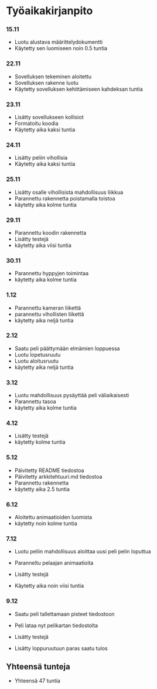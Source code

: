 # Työaikakirjanpito

### 15.11

- Luotu alustava määrittelydokumentti
- Käytetty sen luomiseen noin 0.5 tuntia

### 22.11

- Sovelluksen tekeminen aloitettu
- Sovelluksen rakenne luotu
- Käytetty sovelluksen kehittämiseen kahdeksan tuntia

### 23.11

- Lisätty sovellukseen kollisiot
- Formatoitu koodia
- Käytetty aika kaksi tuntia

### 24.11

- Lisätty peliin vihollisia
- Käytetty aika kaksi tuntia

### 25.11

- Lisätty osalle vihollisista mahdollisuus liikkua
- Parannettu rakennetta poistamalla toistoa
- käytetty aika kolme tuntia

### 29.11

- Parannettu koodin rakennetta
- Lisätty testejä
- käytetty aika viisi tuntia

### 30.11

- Parannettu hyppyjen toimintaa
- käytetty aika kolme tuntia

### 1.12

- Parannettu kameran liikettä
- parannettu vihollisten liikettä
- käytetty aika neljä tuntia

### 2.12

- Saatu peli päättymään elmämien loppuessa
- Luotu lopetusruutu
- Luotu aloitusruutu
- käytetty aika neljä tuntia

### 3.12

- Luotu mahdollisuus pysäyttää peli väliaikaisesti
- Parannettu tasoa
- käytetty aika kolme tuntia

### 4.12

- Lisätty testejä
- käytetty kolme tuntia

### 5.12

- Päivitetty README tiedostoa
- Päivitetty arkkitehtuuri.md tiedostoa
- Parannettu rakennetta
- käytetty aika 2.5 tuntia

### 6.12

- Aloitettu animaatioiden luomista
- käytetty noin kolme tuntia

### 7.12

- Luotu peliin mahdollisuus aloittaa uusi peli pelin loputtua

- Paranneltu pelaajan animaatioita

- Lisätty testejä

- Käytetty aika noin viisi tuntia

### 9.12

- Saatu peli tallettamaan pisteet tiedostoon

- Peli lataa nyt pelikartan tiedostolta

- Lisätty testejä

- Lisätty loppuruutuun paras saatu tulos

## Yhteensä tunteja

- Yhteensä 47 tuntia
